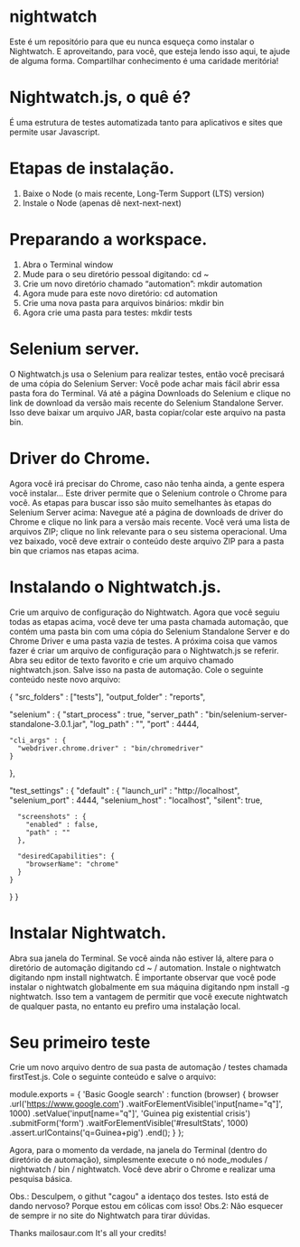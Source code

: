 # nightwatch

Este é um repositório para que eu nunca esqueça como instalar o Nightwatch. E aproveitando, para você, que esteja lendo isso aqui, te ajude de alguma forma. Compartilhar conhecimento é uma caridade meritória!

# Nightwatch.js, o quê é?
É uma estrutura de testes automatizada tanto para aplicativos e sites que permite usar Javascript.



# Etapas de instalação.

1. Baixe o Node (o mais recente, Long-Term Support (LTS) version)
2. Instale o Node (apenas dê next-next-next)

# Preparando a workspace.
1. Abra o Terminal window
2. Mude para o seu diretório pessoal digitando: cd ~
3. Crie um novo diretório chamado “automation”: mkdir automation
4. Agora mude para este novo diretório: cd automation
5. Crie uma nova pasta para arquivos binários: mkdir bin
6. Agora crie uma pasta para testes: mkdir tests

# Selenium server.
O Nightwatch.js usa o Selenium para realizar testes, então você precisará de uma cópia do Selenium Server:
Você pode achar mais fácil abrir essa pasta fora do Terminal.
Vá até a página Downloads do Selenium e clique no link de download da versão mais recente do Selenium Standalone Server.
Isso deve baixar um arquivo JAR, basta copiar/colar este arquivo na pasta bin.


# Driver do Chrome.
Agora você irá precisar do Chrome, caso não tenha ainda, a gente espera você instalar...
Este driver permite que o Selenium controle o Chrome para você. As etapas para buscar isso são muito semelhantes às etapas do Selenium Server acima:
Navegue até a página de downloads de driver do Chrome e clique no link para a versão mais recente.
Você verá uma lista de arquivos ZIP; clique no link relevante para o seu sistema operacional.
Uma vez baixado, você deve extrair o conteúdo deste arquivo ZIP para a pasta bin que criamos nas etapas acima.


# Instalando o Nightwatch.js.
Crie um arquivo de configuração do Nightwatch.
Agora que você seguiu todas as etapas acima, você deve ter uma pasta chamada automação, que contém uma pasta bin com uma cópia do Selenium Standalone Server e do Chrome Driver e uma pasta vazia de testes.
A próxima coisa que vamos fazer é criar um arquivo de configuração para o Nightwatch.js se referir.
Abra seu editor de texto favorito e crie um arquivo chamado nightwatch.json. Salve isso na pasta de automação.
Cole o seguinte conteúdo neste novo arquivo:


{
  "src_folders" : ["tests"],
  "output_folder" : "reports",

  "selenium" : {
    "start_process" : true,
    "server_path" : "bin/selenium-server-standalone-3.0.1.jar",
    "log_path" : "",
    "port" : 4444,

    "cli_args" : {
      "webdriver.chrome.driver" : "bin/chromedriver"
    }
  },

  "test_settings" : {
    "default" : {
      "launch_url" : "http://localhost",
      "selenium_port"  : 4444,
      "selenium_host"  : "localhost",
      "silent": true,

      "screenshots" : {
        "enabled" : false,
        "path" : ""
      },

      "desiredCapabilities": {
        "browserName": "chrome"
      }
    }
  }
}



# Instalar Nightwatch.
Abra sua janela do Terminal. Se você ainda não estiver lá, altere para o diretório de automação digitando cd ~ / automation.
Instale o nightwatch digitando npm install nightwatch.
É importante observar que você pode instalar o nightwatch globalmente em sua máquina digitando npm install -g nightwatch. Isso tem a vantagem de permitir que você execute nightwatch de qualquer pasta, no entanto eu prefiro uma instalação local.

# Seu primeiro teste
Crie um novo arquivo dentro de sua pasta de automação / testes chamada firstTest.js.
Cole o seguinte conteúdo e salve o arquivo:



module.exports = {
  'Basic Google search' : function (browser) {
    browser
      .url('https://www.google.com')
      .waitForElementVisible('input[name="q"]', 1000)
      .setValue('input[name="q"]', 'Guinea pig existential crisis')
      .submitForm('form')
      .waitForElementVisible('#resultStats', 1000)
      .assert.urlContains('q=Guinea+pig')
      .end();
  }
};


Agora, para o momento da verdade, na janela do Terminal (dentro do diretório de automação), simplesmente execute o nó node_modules / nightwatch / bin / nightwatch.
Você deve abrir o Chrome e realizar uma pesquisa básica.

Obs.: Desculpem, o githut "cagou" a identaço dos testes. Isto está de dando nervoso? Porque estou em cólicas com isso!
Obs.2: Não esquecer de sempre ir no site do Nightwatch para tirar dúvidas.




Thanks mailosaur.com
It's all your credits!

